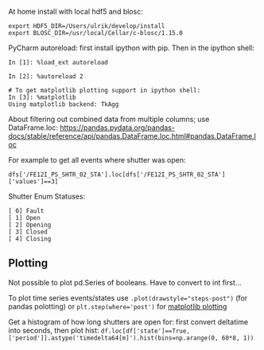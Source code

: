At home install with local hdf5 and blosc:

```
export HDF5_DIR=/Users/ulrik/develop/install
export BLOSC_DIR=/usr/local/Cellar/c-blosc/1.15.0
```


PyCharm autoreload: first install ipython with pip. 
Then in the ipython shell:

```shell script
In [1]: %load_ext autoreload

In [2]: %autoreload 2

# To get matplotlib plotting support in ipython shell:
In [3]: %matplotlib
Using matplotlib backend: TkAgg
```

About filtering out combined data from multiple columns; use DataFrame.loc:
https://pandas.pydata.org/pandas-docs/stable/reference/api/pandas.DataFrame.loc.html#pandas.DataFrame.loc

For example to get all events where shutter was open:

```dfs['/FE12I_PS_SHTR_02_STA'].loc[dfs['/FE12I_PS_SHTR_02_STA']['values']==3]```

Shutter Enum Statuses:
```shell script
[ 0] Fault
[ 1] Open
[ 2] Opening
[ 3] Closed
[ 4] Closing
```

Plotting
--------

Not possible to plot pd.Series of booleans. Have to convert to int first...

To plot time series events/states use `.plot(drawstyle="steps-post")` (for pandas polotting)
or `plt.step(where='post')` for [matplotlib plotting](https://matplotlib.org/examples/pylab_examples/step_demo.html) 

Get a histogram of how long shutters are open for: first convert deltatime into seconds, then plot hist: 
`df.loc[df['state']==True, ['period']].astype('timedelta64[m]').hist(bins=np.arange(0, 60*8, 1))`


